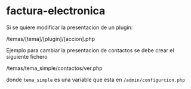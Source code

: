 # factura-electronica

Si se quiere modificar la presentacion de un plugin:

/temas/[tema]/[plugin]/[accion].php

Ejemplo para cambiar la presentacion de contactos se debe crear el siguiente fichero 

/temas/tema_simple/contactos/ver.php

donde `tema_simple` es una variable que esta en `/admin/configurcion.php`

